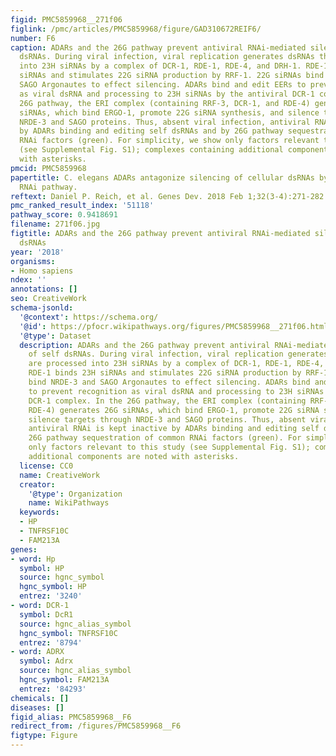 ```yaml
---
figid: PMC5859968__271f06
figlink: /pmc/articles/PMC5859968/figure/GAD310672REIF6/
number: F6
caption: ADARs and the 26G pathway prevent antiviral RNAi-mediated silencing of self
  dsRNAs. During viral infection, viral replication generates dsRNAs that are processed
  into 23H siRNAs by a complex of DCR-1, RDE-1, RDE-4, and DRH-1. RDE-1 binds 23H
  siRNAs and stimulates 22G siRNA production by RRF-1. 22G siRNAs bind NRDE-3 and
  SAGO Argonautes to effect silencing. ADARs bind and edit EERs to prevent recognition
  as viral dsRNA and processing to 23H siRNAs by the antiviral DCR-1 complex. In the
  26G pathway, the ERI complex (containing RRF-3, DCR-1, and RDE-4) generates 26G
  siRNAs, which bind ERGO-1, promote 22G siRNA synthesis, and silence targets through
  NRDE-3 and SAGO proteins. Thus, absent viral infection, antiviral RNAi is kept inactive
  by ADARs binding and editing self dsRNAs and by 26G pathway sequestration of common
  RNAi factors (green). For simplicity, we show only factors relevant to this study
  (see Supplemental Fig. S1); complexes containing additional components are noted
  with asterisks.
pmcid: PMC5859968
papertitle: C. elegans ADARs antagonize silencing of cellular dsRNAs by the antiviral
  RNAi pathway.
reftext: Daniel P. Reich, et al. Genes Dev. 2018 Feb 1;32(3-4):271-282.
pmc_ranked_result_index: '51118'
pathway_score: 0.9418691
filename: 271f06.jpg
figtitle: ADARs and the 26G pathway prevent antiviral RNAi-mediated silencing of self
  dsRNAs
year: '2018'
organisms:
- Homo sapiens
ndex: ''
annotations: []
seo: CreativeWork
schema-jsonld:
  '@context': https://schema.org/
  '@id': https://pfocr.wikipathways.org/figures/PMC5859968__271f06.html
  '@type': Dataset
  description: ADARs and the 26G pathway prevent antiviral RNAi-mediated silencing
    of self dsRNAs. During viral infection, viral replication generates dsRNAs that
    are processed into 23H siRNAs by a complex of DCR-1, RDE-1, RDE-4, and DRH-1.
    RDE-1 binds 23H siRNAs and stimulates 22G siRNA production by RRF-1. 22G siRNAs
    bind NRDE-3 and SAGO Argonautes to effect silencing. ADARs bind and edit EERs
    to prevent recognition as viral dsRNA and processing to 23H siRNAs by the antiviral
    DCR-1 complex. In the 26G pathway, the ERI complex (containing RRF-3, DCR-1, and
    RDE-4) generates 26G siRNAs, which bind ERGO-1, promote 22G siRNA synthesis, and
    silence targets through NRDE-3 and SAGO proteins. Thus, absent viral infection,
    antiviral RNAi is kept inactive by ADARs binding and editing self dsRNAs and by
    26G pathway sequestration of common RNAi factors (green). For simplicity, we show
    only factors relevant to this study (see Supplemental Fig. S1); complexes containing
    additional components are noted with asterisks.
  license: CC0
  name: CreativeWork
  creator:
    '@type': Organization
    name: WikiPathways
  keywords:
  - HP
  - TNFRSF10C
  - FAM213A
genes:
- word: Hp
  symbol: HP
  source: hgnc_symbol
  hgnc_symbol: HP
  entrez: '3240'
- word: DCR-1
  symbol: DcR1
  source: hgnc_alias_symbol
  hgnc_symbol: TNFRSF10C
  entrez: '8794'
- word: ADRX
  symbol: Adrx
  source: hgnc_alias_symbol
  hgnc_symbol: FAM213A
  entrez: '84293'
chemicals: []
diseases: []
figid_alias: PMC5859968__F6
redirect_from: /figures/PMC5859968__F6
figtype: Figure
---
```

